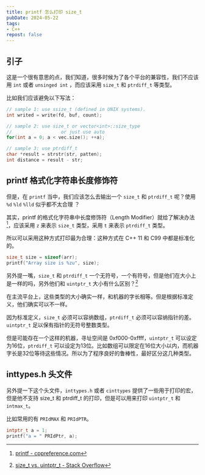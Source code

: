 ```yaml
---
title: printf 怎么打印 size_t
pubDate: 2024-05-22
tags:
- C++
repost: false
---
```


## 引子

这是一个很有意思的点，我们知道，很多时候为了各个平台的兼容性，我们不应该用 `int` 或者 `unsinged int` ，而应该采用 `size_t` 和 `ptrdiff_t` 等类型。

比如我们应该避免以下写法：

```cpp
// sample 1: use ssize_t (defined in UNIX systems).
int writed = write(fd, buf, count);

// sample 2: use size_t or vector<int>::size_type
//                  or just use auto
for(int a = 0; a < vec.size(); ++a);

// sample 3: use ptrdiff_t
char *result = strstr(str, patten);
int distance = result - str;
```

## printf 格式化字符串长度修饰符

但是，在 `printf` 当中，我们应该怎么去输出一个 `size_t` 和 `ptrdiff_t` 呢？使用 `%d` `%ld` `%lld` 似乎都不太合理 ？

其实，printf 的格式化字符串中长度修饰符（Length Modifier）就给了解决办法[^1]，应该采用 `z` 来表示 `size_t` 类型，采用 `t` 来表示 `ptrdiff_t` 类型。

所以可以采用这种方式打印最为合理：这种方式在 C++ 11 和 C99 中都是标准化的。

```cpp
size_t size = sizeof(arr);
printf("Array size is %zu", size);
```



另外提一嘴，`size_t` 和 `ptrdiff_t` 一个无符号，一个有符号，但是他们在大小上是一样的吗，另外他们和 `uintptr_t` 大小有什么区别？[^2]

在主流平台上，这些类型的大小确实一样，和机器的字长相等。但是根据标准定义，他们确实可以不一样。

因为标准定义，`size_t` 必须可以容纳数组，`ptrdiff_t` 必须可以容纳指针的差。`uintptr_t` 足以保有指针的无符号整数类型。

但是可能存在一个这样的机器，寻址空间是 0xf000-0xffff，`uintptr_t` 可以设定为16位，`ptrdiff_t` 可以设定为13位。比如数组可以限定在16位大小以内，而机器字长是32位等待这些情况。所以为了程序良好的鲁棒性，最好区分这几种类型。



## inttypes.h 头文件

另外提一下这个头文件，`inttypes.h` 或者 `cinttypes` 提供了一些用于打印的宏，但是他不支持 size_t 和 ptrdiff_t 的打印，但是可以用来打印 `uintptr_t` 和 `intmax_t`。

比如常用的有 `PRIdMAX` 和 `PRIdPTR`。

```cpp
intptr_t a = 1;
printf("a = " PRIdPtr, a);
```





[^1]: [printf - cppreference.com](https://en.cppreference.com/w/cpp/io/c/fprintf)

[^2]: [size_t vs. uintptr_t - Stack Overflow](https://stackoverflow.com/questions/1464174/size-t-vs-uintptr-t)
